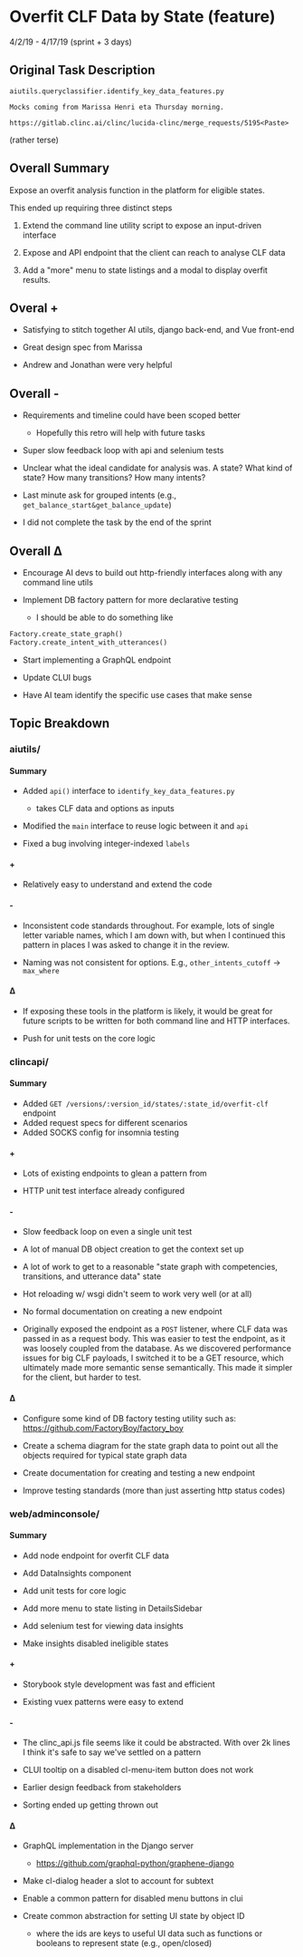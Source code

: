 # Overfit CLF Data by State (feature)

4/2/19 - 4/17/19 (sprint + 3 days)

## Original Task Description

```
aiutils.queryclassifier.identify_key_data_features.py

Mocks coming from Marissa Henri eta Thursday morning.

https://gitlab.clinc.ai/clinc/lucida-clinc/merge_requests/5195<Paste>
```

(rather terse)

## Overall Summary

Expose an overfit analysis function in the platform for eligible states.

This ended up requiring three distinct steps

1. Extend the command line utility script to expose an input-driven interface

2. Expose and API endpoint that the client can reach to analyse CLF data 

3. Add a "more" menu to state listings and a modal to display overfit results.

## Overal +

* Satisfying to stitch together AI utils, django back-end, and Vue front-end

* Great design spec from Marissa

* Andrew and Jonathan were very helpful

## Overall -

* Requirements and timeline could have been scoped better
	* Hopefully this retro will help with future tasks

* Super slow feedback loop with api and selenium tests

* Unclear what the ideal candidate for analysis was. A state? What kind of
state? How many transitions? How many intents?

* Last minute ask for grouped intents (e.g., `get_balance_start&get_balance_update`)

* I did not complete the task by the end of the sprint

## Overall ∆

* Encourage AI devs to build out http-friendly interfaces along with any command line utils

* Implement DB factory pattern for more declarative testing
	* I should be able to do something like

```py
Factory.create_state_graph()
Factory.create_intent_with_utterances()
```

* Start implementing a GraphQL endpoint

* Update CLUI bugs

* Have AI team identify the specific use cases that make sense

## Topic Breakdown

### aiutils/

#### Summary

* Added `api()` interface to `identify_key_data_features.py`
	* takes CLF data and options as inputs

* Modified the `main` interface to reuse logic between it and `api`

* Fixed a bug involving integer-indexed `labels`

#### +

* Relatively easy to understand and extend the code

#### -

* Inconsistent code standards throughout. For example, lots of single letter
variable names, which I am down with, but when I continued this pattern in
places I was asked to change it in the review.

* Naming was not consistent for options. E.g., `other_intents_cutoff` -> `max_where`

#### ∆

* If exposing these tools in the platform is likely, it would be great for
future scripts to be written for both command line and HTTP interfaces.

* Push for unit tests on the core logic

### clincapi/

#### Summary

* Added `GET /versions/:version_id/states/:state_id/overfit-clf` endpoint
* Added request specs for different scenarios
* Added SOCKS config for insomnia testing

#### +

* Lots of existing endpoints to glean a pattern from

* HTTP unit test interface already configured

#### -

* Slow feedback loop on even a single unit test

* A lot of manual DB object creation to get the context set up

* A lot of work to get to a reasonable "state graph with competencies,
transitions, and utterance data" state

* Hot reloading w/ wsgi didn't seem to work very well (or at all)

* No formal documentation on creating a new endpoint

* Originally exposed the endpoint as a `POST` listener, where CLF data was
passed in as a request body. This was easier to test the endpoint, as it was
loosely coupled from the database. As we discovered performance issues for big
CLF payloads, I switched it to be a GET resource, which ultimately made more
semantic sense semantically. This made it simpler for the client, but harder to
test.

#### ∆

* Configure some kind of DB factory testing utility such as:
  https://github.com/FactoryBoy/factory_boy

* Create a schema diagram for the state graph data to point out all the objects
required for typical state graph data

* Create documentation for creating and testing a new endpoint

* Improve testing standards (more than just asserting http status codes)

### web/adminconsole/

#### Summary

* Add node endpoint for overfit CLF data

* Add DataInsights component

* Add unit tests for core logic

* Add more menu to state listing in DetailsSidebar

* Add selenium test for viewing data insights

* Make insights disabled ineligible states

#### +

* Storybook style development was fast and efficient

* Existing vuex patterns were easy to extend

#### -

* The clinc_api.js file seems like it could be abstracted. With over 2k lines I
think it's safe to say we've settled on a pattern

* CLUI tooltip on a disabled cl-menu-item button does not work

* Earlier design feedback from stakeholders

* Sorting ended up getting thrown out

#### ∆

* GraphQL implementation in the Django server
	* https://github.com/graphql-python/graphene-django

* Make cl-dialog header a slot to account for subtext

* Enable a common pattern for disabled menu buttons in clui

* Create common abstraction for setting UI state by object ID 
	* where the ids are keys to useful UI data such as functions or booleans to
represent state (e.g., open/closed)
